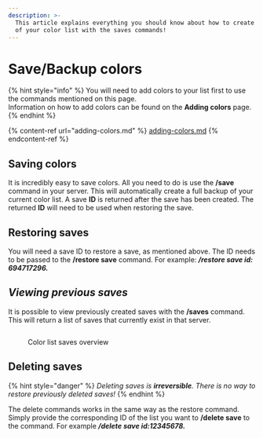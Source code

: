 ```yaml
---
description: >-
  This article explains everything you should know about how to create backups
  of your color list with the saves commands!
---
```


# Save/Backup colors

{% hint style="info" %}
You will need to add colors to your list first to use the commands mentioned on this page.\
Information on how to add colors can be found on the **Adding colors** page.
{% endhint %}

{% content-ref url="adding-colors.md" %}
[adding-colors.md](adding-colors.md)
{% endcontent-ref %}

## Saving colors

It is incredibly easy to save colors. All you need to do is use the **/save** command in your server. This will automatically create a full backup of your current color list. A save **ID** is returned after the save has been created. The returned **ID** will need to be used when restoring the save.

## **Restoring saves**

You will need a save ID to restore a save, as mentioned above. The ID needs to be passed to the **/restore save** command. For example: _**/restore save id: 694717296.**_

## _**Viewing previous saves**_

It is possible to view previously created saves with the **/saves** command. This will return a list of saves that currently exist in that server.

<figure><img src="https://cdn.colorchan.com/docImgs/SavesOverview.png" alt=""><figcaption><p>Color list saves overview</p></figcaption></figure>

## Deleting saves

{% hint style="danger" %}
_Deleting saves is **irreversible**. There is no way to restore previously deleted saves!_
{% endhint %}

The delete commands works in the same way as the restore command. Simply provide the corresponding ID of the list you want to **/delete save** to the command. For example _**/delete save id:12345678.**_
